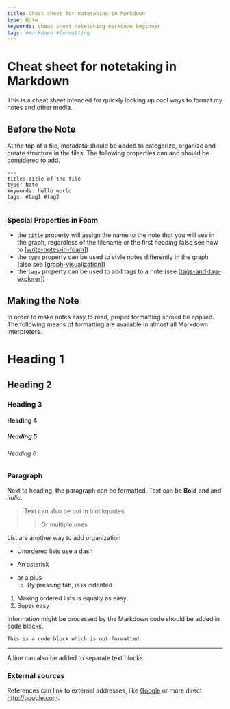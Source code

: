 ```yaml
---
title: Cheat sheet for notetaking in Markdown
type: Note
keywords: cheat sheet notetaking markdown beginner
tags: #markdown #formatting
---
```


# Cheat sheet for notetaking in Markdown
This is a cheat sheet intended for quickly looking up cool ways to format my notes and other media.
## Before the Note
At the top of a file, metadata should be added to categorize, organize and create structure in the files. The following properties can and should be considered to add.
```
---
title: Title of the file
type: Note
keywords: hello world
tags: #tag1 #tag2
---
```
### Special Properties in Foam
- the `title` property will assign the name to the note that you will see in the graph, regardless of the filename or the first heading (also see how to [[write-notes-in-foam]])
- the `type` property can be used to style notes differently in the graph (also see [[graph-visualization]])
- the `tags` property can be used to add tags to a note (see [[tags-and-tag-explorer]])

## Making the Note
In order to make notes easy to read, proper formatting should be applied. The following means of formatting are available in almost all Markdown interpreters.
# Heading 1
## Heading 2
### Heading 3
#### Heading 4
##### Heading 5
###### Heading 6  

### Paragraph 
Next to heading, the paragraph can be formatted. Text can be **Bold** and  and *italic*.
> Text can also be put in blockquotes
> > Or multiple ones

List are another way to add organization
- Unordered lists use a dash
* An asterisk
+ or a plus
  + By pressing tab, is is indented

1) Making ordered lists is equally as easy.
2) Super easy

Information might be processed by the Markdown code should be added in code blocks.
```
This is a code block which is not formatted.
```

***

A line can also be added to separate text blocks.

### External sources
References can link to external addresses, like [Google](http://google.com)  or more direct <http://google.com>.

[//begin]: # "Autogenerated link references for markdown compatibility"
[write-notes-in-foam]: how-to/write-notes-in-foam.md "Writing Notes"
[graph-visualization]: features/graph-visualization.md "Graph Visualization"
[tags-and-tag-explorer]: features/tags-and-tag-explorer.md "Tags and Tag Explorer"
[//end]: # "Autogenerated link references"